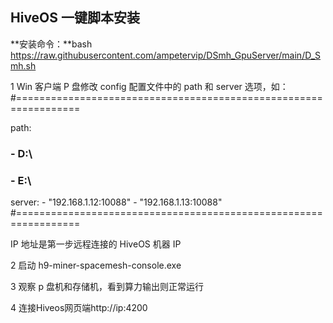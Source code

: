 
##  HiveOS 一键脚本安装

**安装命令：**bash https://raw.githubusercontent.com/ampetervip/DSmh_GpuServer/main/D_Smh.sh

1 Win 客户端 P 盘修改 config 配置文件中的 path 和 server 选项，如：
#=================================================================

path:

### - D:\

### - E:\

server: - "192.168.1.12:10088" - "192.168.1.13:10088"
#=================================================================

IP 地址是第一步远程连接的 HiveOS 机器 IP

2 启动 h9-miner-spacemesh-console.exe

3 观察 p 盘机和存储机，看到算力输出则正常运行

4 连接Hiveos网页端http://ip:4200
